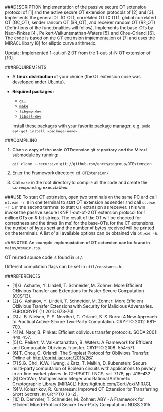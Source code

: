 ###DESCRIPTION
Implementation of the passive secure OT extension protocol of [1] and the active secure OT extension protocols of [2] and [3]. Implements the general OT (G_OT), correlated OT (C_OT), global correlated OT (GC_OT), sender random OT (SR_OT), and receiver random OT (RR_OT) (Definitions of the functionalities will follow). Implements the base-OTs by Naor-Pinkas [4], Peikert-Vaikuntanathan-Waters [5], and Chou-Orlandi [6]. The code is based on the OT extension implementation of [7] and uses the MIRACL libary [8] for elliptic curve arithmetic. 

Update: Implemented 1-out-of-2 OT from the 1-out-of-N OT extension of [10].

###REQUIREMENTS

* A **Linux distribution** of your choice (the OT extension code was developed under [Ubuntu](http://www.ubuntu.com/)).
* **Required packages:**
  * [`g++`](https://packages.debian.org/testing/g++)
  * [`make`](https://packages.debian.org/testing/make)
  * [`libgmp-dev`](https://packages.debian.org/testing/libgmp-dev)
  * [`libssl-dev`](https://packages.debian.org/testing/libssl-dev)

  Install these packages with your favorite package manager, e.g, `sudo apt-get install <package-name>`.


###COMPILING

1. Clone a copy of the main OTExtension git repository and the Miracl submodule by running:
	```
	git clone --recursive git://github.com/encryptogroup/OTExtension
	```

2. Enter the Framework directory: `cd OTExtension/`

3. Call `make` in the root directory to compile all the code and create the corresponding executables.

###USE
To start OT extension, open two terminals on the same PC and call `ot.exe -r 0` in one terminal to start OT extension as sender and call `ot.exe -r 1` in the second terminal to start OT extension as receiver. This will invoke the passive secure IKNP 1-out-of-2 OT extension protocol for 1 million OTs on 8-bit strings. The result of the OT will be checked for correctness and the times (in ms) for the base-OTs, for the OT extensions, the number of bytes sent and the number of bytes received will be printed on the terminals.
A list of all available options can be obtained via `ot.exe -h`.

###NOTES
An example implementation of OT extension can be found in `mains/otmain.cpp`.

OT related source code is found in `ot/`. 

Different compilation flags can be set in `util/constants.h`.


###REFERENCES
* [1] G. Asharov, Y. Lindell, T. Schneider, M. Zohner: More Efficient Oblivious Transfer and Extensions for Faster Secure Computation (CCS'13). 
* [2] G. Asharov, Y. Lindell, T. Schneider, M. Zohner: More Efficient Oblivious Transfer Extensions with Security for Malicious Adversaries. EUROCRYPT (1) 2015: 673-701.
* [3] J. B. Nielsen, P. S. Nordholt, C. Orlandi, S. S. Burra: A New Approach to Practical Active-Secure Two-Party Computation. CRYPTO 2012: 681-700.
* [4] M. Naor, B. Pinkas: Efficient oblivious transfer protocols. SODA 2001: 448-457. 
* [5] C. Peikert, V. Vaikuntanathan, B. Waters: A Framework for Efficient and Composable Oblivious Transfer. CRYPTO 2008: 554-571.
* [6] T. Chou, C. Orlandi: The Simplest Protocol for Oblivious Transfer. Online at: http://eprint.iacr.org/2015/267. 
* [7] S.G. Choi, K.W. Hwang, J.Katz, T. Malkin, D. Rubenstein: Secure multi-party computation of Boolean circuits with applications to privacy in on-line market-places. In CT-RSA’12. LNCS, vol. 7178, pp. 416–432. 
* [8] CertiVox, Multiprecision Integer and Rational Arithmetic Cryptographic Library (MIRACL) https://github.com/CertiVox/MIRACL
* [9] V. Kolesnikov, R. Kumaresan: Improved OT Extension for Transferring Short Secrets. In CRYPTO'13 (2).
* [10] D. Demmler, T. Schneider, M. Zohner: ABY - A Framework for Efficient Mixed-Protocol Secure Two-Party Computation. NDSS 2015.
